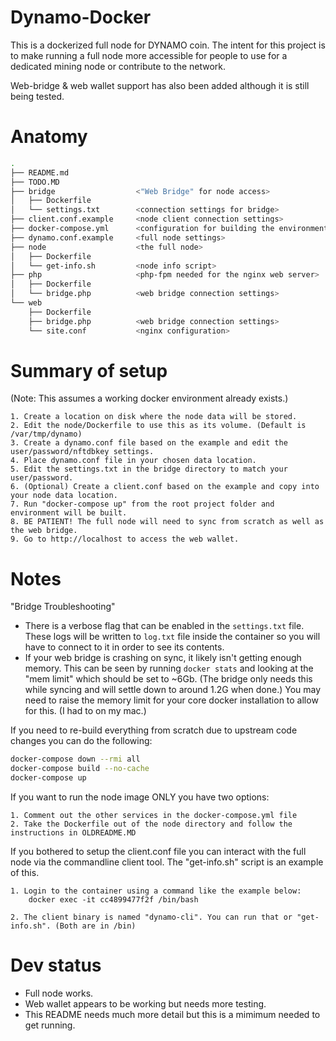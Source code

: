 # Dynamo-Docker

This is a dockerized full node for DYNAMO coin. The intent for this project is to make running a full node more accessible for people to use for a dedicated mining node or contribute to the network.

Web-bridge & web wallet support has also been added although it is still being tested.


# Anatomy

```bash
.
├── README.md
├── TODO.MD
├── bridge                  <"Web Bridge" for node access>
│   ├── Dockerfile
│   └── settings.txt        <connection settings for bridge>
├── client.conf.example     <node client connection settings>
├── docker-compose.yml      <configuration for building the environment>
├── dynamo.conf.example     <full node settings>
├── node                    <the full node>
│   ├── Dockerfile
│   └── get-info.sh         <node info script>
├── php                     <php-fpm needed for the nginx web server>
│   ├── Dockerfile
│   └── bridge.php          <web bridge connection settings>
└── web
    ├── Dockerfile
    ├── bridge.php          <web bridge connection settings>
    └── site.conf           <nginx configuration>
```

# Summary of setup
(Note: This assumes a working docker environment already exists.)

    1. Create a location on disk where the node data will be stored.
    2. Edit the node/Dockerfile to use this as its volume. (Default is /var/tmp/dynamo)
    3. Create a dynamo.conf file based on the example and edit the user/password/nftdbkey settings.
    4. Place dynamo.conf file in your chosen data location.
    5. Edit the settings.txt in the bridge directory to match your user/password.
    6. (Optional) Create a client.conf based on the example and copy into your node data location.
    7. Run "docker-compose up" from the root project folder and environment will be built.
    8. BE PATIENT! The full node will need to sync from scratch as well as the web bridge. 
    9. Go to http://localhost to access the web wallet.

# Notes

"Bridge Troubleshooting"

* There is a verbose flag that can be enabled in the `settings.txt` file. These logs will be written to `log.txt` file inside the container so you will have to connect to it in order to see its contents.
* If your web bridge is crashing on sync, it likely isn't getting enough memory. This can be seen by running `docker stats` and looking at the "mem limit" which should be set to ~6Gb. (The bridge only needs this while syncing and will settle down to around 1.2G when done.) You may need to raise the memory limit for your core docker installation to allow for this. (I had to on my mac.)


If you need to re-build everything from scratch due to upstream code changes you can do the following:

```bash
docker-compose down --rmi all
docker-compose build --no-cache
docker-compose up
```

If you want to run the node image ONLY you have two options:

    1. Comment out the other services in the docker-compose.yml file
    2. Take the Dockerfile out of the node directory and follow the instructions in OLDREADME.MD


If you bothered to setup the client.conf file you can interact with the full node via the commandline client tool. The "get-info.sh" script is an example of this.

    1. Login to the container using a command like the example below:
        docker exec -it cc4899477f2f /bin/bash

    2. The client binary is named "dynamo-cli". You can run that or "get-info.sh". (Both are in /bin)



# Dev status

* Full node works.
* Web wallet appears to be working but needs more testing.
* This README needs much more detail but this is a mimimum needed to get running.

